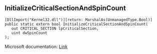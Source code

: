 ## InitializeCriticalSectionAndSpinCount

```
[DllImport("Kernel32.dll")][return: MarshalAs(UnmanagedType.Bool)]
public static extern bool InitializeCriticalSectionAndSpinCount(
   out CRITICAL_SECTION lpCriticalSection,
   uint dwSpinCount
);
```

Microsoft documentation: [Link](https://learn.microsoft.com/en-us/windows/win32/api/synchapi/nf-synchapi-initializecriticalsectionandspincount)
